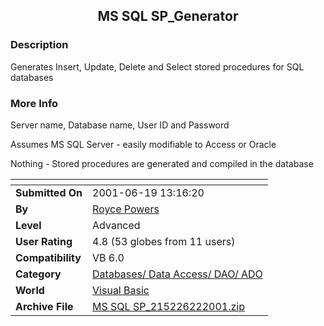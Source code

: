 ﻿<div align="center">

## MS SQL SP\_Generator


</div>

### Description

Generates Insert, Update, Delete and Select stored procedures for SQL databases
 
### More Info
 
Server name, Database name, User ID and Password

Assumes MS SQL Server - easily modifiable to Access or Oracle

Nothing - Stored procedures are generated and compiled in the database


<span>             |<span>
---                |---
**Submitted On**   |2001-06-19 13:16:20
**By**             |[Royce Powers](https://github.com/Planet-Source-Code/PSCIndex/blob/master/ByAuthor/royce-powers.md)
**Level**          |Advanced
**User Rating**    |4.8 (53 globes from 11 users)
**Compatibility**  |VB 6\.0
**Category**       |[Databases/ Data Access/ DAO/ ADO](https://github.com/Planet-Source-Code/PSCIndex/blob/master/ByCategory/databases-data-access-dao-ado__1-6.md)
**World**          |[Visual Basic](https://github.com/Planet-Source-Code/PSCIndex/blob/master/ByWorld/visual-basic.md)
**Archive File**   |[MS SQL SP\_215226222001\.zip](https://github.com/Planet-Source-Code/royce-powers-ms-sql-sp-generator__1-24330/archive/master.zip)








